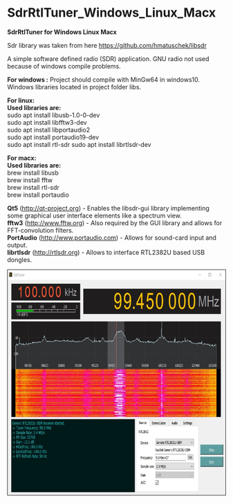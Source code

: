 # SdrRtlTuner_Windows_Linux_Macx
 <b>SdrRtlTuner for Windows Linux Macx</b>
 
 Sdr library was taken from here https://github.com/hmatuschek/libsdr
 
 A simple software defined radio (SDR) application.
 GNU radio not used because of windows compile problems.</br>
 
 <b>For windows :</b>
 Project should compile with MinGw64 in windows10.</br>
 Windows libraries located in project folder libs.</br>
 
 <b>For linux: </b></br>
 <b>Used libraries are:</b></br>
 sudo apt install libusb-1.0-0-dev</br>
 sudo apt install libfftw3-dev </br>
 sudo apt install libportaudio2 </br>
 sudo apt install portaudio19-dev</br>
 sudo apt install rtl-sdr
 sudo apt install librtlsdr-dev
  	
 <b>For macx: </b></br>
 <b>Used libraries are:</b></br>
 brew install libusb</br>
 brew install fftw</br>
 brew install rtl-sdr</br>
 brew install portaudio</br>
 
 
<b>Qt5</b> (http://qt-project.org) - Enables the libsdr-gui library implementing some graphical user interface elements like a spectrum view.</br>
<b>fftw3</b> (http://www.fftw.org) - Also required by the GUI library and allows for FFT-convolution filters.</br>
<b>PortAudio</b> (http://www.portaudio.com) - Allows for sound-card input and output.</br>
<b>librtlsdr</b> (http://rtlsdr.org) - Allows to interface RTL2382U based USB dongles.</br>

<p align="center"><a href="https://github.com/takyonxxx/SdrRtlTuner_Windows_Linux_Macx/blob/master/rtl-sdr.jpg">
		<img src="https://github.com/takyonxxx/SdrRtlTuner_Windows_Linux_Macx/blob/master/rtl-sdr.jpg" 
		name="Image3" align="bottom" width="800" height="520" border="1"></a></p>
